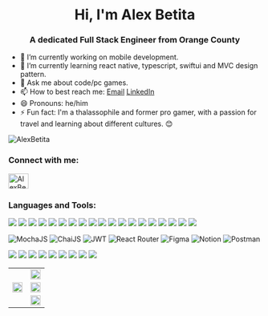 


<h1 align="center">Hi, I'm Alex Betita </h1>
<h3 align="center">A dedicated Full Stack Engineer from Orange County</h3>

- 🔭 I’m currently working on mobile development.
- 🌱 I’m currently learning react native, typescript, swiftui and MVC design pattern.
- 💬 Ask me about code/pc games.
- 📫 How to best reach me: <a href="mailto:alexbheb25@gmail.com">Email</a> <a href="https://www.linkedin.com/in/alex-betita/">LinkedIn</a>
- 😄 Pronouns: he/him
- ⚡ Fun fact: I'm a thalassophile and former pro gamer, with a passion for travel and learning about different cultures. 😊

<p align="left"> <img src="https://komarev.com/ghpvc/?username=AlexBetita&label=Profile%20views&color=blue&style=plastic" alt="AlexBetita" /> </p>

<h3 align="left">Connect with me:</h3>
<p align="left">

<a href="https://www.linkedin.com/in/alex-betita/" target="blank"><img align="center" src="https://raw.githubusercontent.com/rahuldkjain/github-profile-readme-generator/master/src/images/icons/Social/linked-in-alt.svg" alt="AlexBetita" height="30" width="40" /></a>
</p>

<h3 align="left">Languages and Tools:</h3>

![](https://img.shields.io/badge/Code-React-informational?style=flat&logo=react&logoColor=white&color=61DAFB)
![](https://img.shields.io/badge/Code-Redux-informational?style=flat&logo=redux&logoColor=white&color=764ABC)
![](https://img.shields.io/badge/Code-Python-informational?style=flat&logo=python&logoColor=white&color=3776AB)
![](https://img.shields.io/badge/Code-Flask-informational?style=flat&logo=flask&logoColor=white&color=000000)
![](https://img.shields.io/badge/Code-JavaScript-informational?style=flat&logo=javascript&logoColor=white&color=F7DF1E)
![](https://img.shields.io/badge/Code-HTML5-informational?style=flat&logo=html5&logoColor=white&color=E34F26)
![](https://img.shields.io/badge/Code-CSS3-informational?style=flat&logo=css3&logoColor=white&color=1572B6)
![](https://img.shields.io/badge/Code-Node.js-informational?style=flat&logo=node.js&logoColor=white&color=339933)
![](https://img.shields.io/badge/Database-SQL-informational?style=flat&logo=postgresql&logoColor=white&color=336791)
![](https://img.shields.io/badge/Database-PostgreSQL-informational?style=flat&logo=postgresql&logoColor=white&color=336791)
![](https://img.shields.io/badge/ORM-Sequelize-informational?style=flat&logo=sequelize&logoColor=white&color=52B0E7)
![](https://img.shields.io/badge/Database-Sqlite3-informational?style=flat&logo=sqlite&logoColor=white&color=003B57)
![](https://img.shields.io/badge/Socket.io-Sockets-informational?style=flat&logo=socket.io&logoColor=white&color=010101)
![](https://img.shields.io/badge/ORM-Sqlalchemy-informational?style=flat&logo=sqlalchemy&logoColor=white&color=52B0E7)
![](https://img.shields.io/badge/Cloud-AWS-informational?style=flat&logo=amazon-aws&logoColor=white&color=232F3E)
![](https://img.shields.io/badge/Containerization-Docker-informational?style=flat&logo=docker&logoColor=white&color=2496ED)
![](https://img.shields.io/badge/VCS-Git-informational?style=flat&logo=git&logoColor=white&color=F05032)
![](https://img.shields.io/badge/Web%20Services-RESTful-informational?style=flat&logo=postman&logoColor=white&color=FF6C37)
![](https://img.shields.io/badge/Machine%20Learning-TensorFlow-informational?style=flat&logo=tensorflow&logoColor=white&color=FF6F00)

![MochaJS](https://img.shields.io/badge/-MochaJS-8D6748?style=flat-square&logo=mocha&logoColor=white)
![ChaiJS](https://img.shields.io/badge/-ChaiJS-A30701?style=flat-square&logo=chai&logoColor=white)
![JWT](https://img.shields.io/badge/-JWT-000000?style=flat-square&logo=json-web-tokens&logoColor=white)
![React Router](https://img.shields.io/badge/-React%20Router-CA4245?style=flat-square&logo=react-router&logoColor=white)
![Figma](https://img.shields.io/badge/-Figma-F24E1E?style=flat-square&logo=figma&logoColor=white)
![Notion](https://img.shields.io/badge/-Notion-000000?style=flat-square&logo=notion&logoColor=white)
![Postman](https://img.shields.io/badge/-Postman-FF6C37?style=flat-square&logo=postman&logoColor=white)

![](https://img.shields.io/badge/-PugJS-05122A?style=flat-square&logo=pug&logoColor=white)
![](https://img.shields.io/badge/-Tailwind_CSS-05122A?style=flat-square&logo=tailwind-css&logoColor=white)
![](https://img.shields.io/badge/-Jinja2-05122A?style=flat-square&logo=jinja&logoColor=white)
![](https://img.shields.io/badge/-Render-05122A?style=flat-square&logo=render&logoColor=white)
![](https://img.shields.io/badge/-Netlify-05122A?style=flat-square&logo=netlify&logoColor=white)
![](https://img.shields.io/badge/-Heroku-05122A?style=flat-square&logo=heroku&logoColor=white)
![](https://img.shields.io/badge/-Vercel-05122A?style=flat-square&logo=vercel&logoColor=white)
![](https://img.shields.io/badge/-Material_UI-05122A?style=flat-square&logo=material-ui&logoColor=white)
![](https://img.shields.io/badge/-MongoDB-05122A?style=flat-square&logo=mongodb&logoColor=white)
<!-- 
<table>
  <tr>
    <td rowspan="3"><img src="https://github-readme-stats.vercel.app/api/top-langs/?username=AlexBetita&show_icons=true&theme=tokyonight" style="height: 100%;"/></td>
    <td><img src="https://github-readme-stats.vercel.app/api?username=AlexBetita&show_icons=true&theme=tokyonight" width="100%"/></td>
  </tr>
  <tr>
    <td><img src="https://github-readme-streak-stats.herokuapp.com/?user=AlexBetita&theme=tokyonight" width="100%"/></td>
  </tr>
  <tr>
    <td><img src="https://github-profile-summary-cards.vercel.app/api/cards/profile-details?username=AlexBetita&theme=monokai" width="100%"/></td>
  </tr>
</table> -->



<table>
  <tr>
    <td rowspan="3"><img src="https://github-readme-stats.vercel.app/api/top-langs/?username=AlexBetita&show_icons=true&theme=tokyonight" style="height: 100%;"/></td>
    <td><img src="https://github-readme-stats.vercel.app/api?username=AlexBetita&show_icons=true&theme=tokyonight" width="100%"/></td>
  </tr>
  <tr>
    <td><img src="https://github-readme-streak-stats.herokuapp.com/?user=AlexBetita&theme=tokyonight" width="100%"/></td>
  </tr>
  <tr>
    <td><img src="https://github-profile-summary-cards.vercel.app/api/cards/profile-details?username=AlexBetita&theme=monokai" width="100%"/></td>
  </tr>
</table>


 







